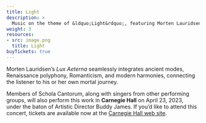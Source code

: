 ```yaml
---
title: Light
description: >
  Music on the theme of &ldquo;Light&rdquo;, featuring Morten Lauridsen&rsquo;s _Lux Aeterna_
weight: 3
resources:
- src: image.png
  title: Light
buyTickets: true
---
```


Morten Lauridsen&rsquo;s _Lux Aeterna_ seamlessly integrates ancient modes, Renaissance polyphony,
Romanticism, and modern harmonies, connecting the listener to his or her own mortal journey.

Members of Schola Cantorum, along with singers from other performing groups, will also perform this work
in **Carnegie Hall** on April 23, 2023, under the baton of
Artistic Director Buddy James. If you&rsquo;d like to attend
this concert, tickets are available now at the <a href="https://www.carnegiehall.org/Calendar/2023/04/23/New-England-Symphonic-Ensemble-0200PM" target="_blank">Carnegie Hall web site</a>.
